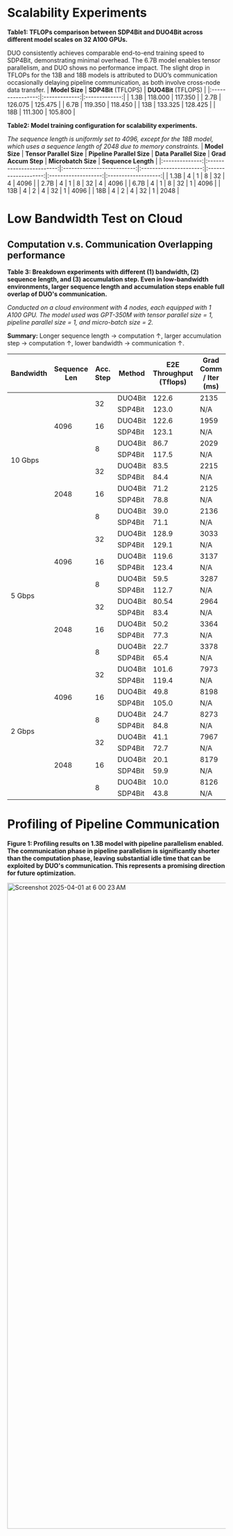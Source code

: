 # Scalability Experiments
**Table1: TFLOPs comparison between SDP4Bit and DUO4Bit across different model scales on 32 A100 GPUs.** 

DUO consistently achieves comparable end-to-end training speed to SDP4Bit, demonstrating minimal overhead. The 6.7B model enables tensor parallelism, and DUO shows no performance impact. The slight drop in TFLOPs for the 13B and 18B models is attributed to DUO’s communication occasionally delaying pipeline communication, as both involve cross-node data transfer.
| **Model Size** | **SDP4Bit** (TFLOPS) | **DUO4Bit** (TFLOPS) |
|:----------------:|:-------------:|:-------------:|
| 1.3B           | 118.000     | 117.350     |
| 2.7B           | 126.075     | 125.475     |
| 6.7B           | 119.350     | 118.450     |
| 13B            | 133.325     | 128.425     |
| 18B            | 111.300     | 105.800     |

**Table2: Model training configuration for scalability experiments.**

*The sequence length is uniformly set to 4096, except for the 18B model, which uses a sequence length of 2048 due to memory constraints.*
| **Model Size** | **Tensor Parallel Size** | **Pipeline Parallel Size** | **Data Parallel Size** | **Grad Accum Step** | **Microbatch Size** | **Sequence Length** |
|:--------------:|:------------------------:|:--------------------------:|:----------------------:|:-------------------:|:-------------------:|:-------------------:|
| 1.3B           | 4                        | 1                          | 8                      | 32                  | 4                   | 4096                |
| 2.7B           | 4                        | 1                          | 8                      | 32                  | 4                   | 4096                |
| 6.7B           | 4                        | 1                          | 8                      | 32                  | 1                   | 4096                |
| 13B            | 4                        | 2                          | 4                      | 32                  | 1                   | 4096                |
| 18B            | 4                        | 2                          | 4                      | 32                  | 1                   | 2048                |

# Low Bandwidth Test on Cloud
## Computation v.s. Communication Overlapping performance
**Table 3: Breakdown experiments with different (1) bandwidth, (2) sequence length, and (3) accumulation step. Even in low-bandwidth environments, larger sequence length and accumulation steps enable full overlap of DUO's communication.**

<em>Conducted on a cloud environment with 4 nodes, each equipped with 1 A100 GPU. The model used was GPT-350M with tensor parallel size = 1, pipeline parallel size = 1, and micro-batch size = 2.</em>
<p><strong>Summary:</strong> Longer sequence length → computation ↑, larger accumulation step → computation ↑, lower bandwidth → communication ↑.</p>

<table>
<thead>
<tr>
<th>Bandwidth</th>
<th>Sequence Len</th>
<th>Acc. Step</th>
<th>Method</th>
<th>E2E Throughput (Tflops)</th>
<th>Grad Comm / Iter (ms)</th>
<th>Computation / Iter (ms)</th>
<th>Full Overlap</th>
</tr>
</thead>
<tbody>
<tr><td rowspan="12">10 Gbps</td><td rowspan="6">4096</td><td rowspan="2">32</td><td>DUO4Bit</td><td>122.6</td><td>2135</td><td rowspan="2">6042</td><td>✅ Yes</td></tr>
<tr><td>SDP4Bit</td><td>123.0</td><td>N/A</td><td>N/A</td></tr>
<tr><td rowspan="2">16</td><td>DUO4Bit</td><td>122.6</td><td>1959</td><td rowspan="2">3030</td><td>✅ Yes</td></tr>
<tr><td>SDP4Bit</td><td>123.1</td><td>N/A</td><td>N/A</td></tr>
<tr><td rowspan="2">8</td><td>DUO4Bit</td><td>86.7</td><td>2029</td><td rowspan="2">1533</td><td>❌ No</td></tr>
<tr><td>SDP4Bit</td><td>117.5</td><td>N/A</td><td>N/A</td></tr>
<tr><td rowspan="6">2048</td><td rowspan="2">32</td><td>DUO4Bit</td><td>83.5</td><td>2215</td><td rowspan="2">3024</td><td>✅ Yes</td></tr>
<tr><td>SDP4Bit</td><td>84.4</td><td>N/A</td><td>N/A</td></tr>
<tr><td rowspan="2">16</td><td>DUO4Bit</td><td>71.2</td><td>2125</td><td rowspan="2">1545</td><td>❌ No</td></tr>
<tr><td>SDP4Bit</td><td>78.8</td><td>N/A</td><td>N/A</td></tr>
<tr><td rowspan="2">8</td><td>DUO4Bit</td><td>39.0</td><td>2136</td><td rowspan="2">771</td><td>❌ No</td></tr>
<tr><td>SDP4Bit</td><td>71.1</td><td>N/A</td><td>N/A</td></tr>

<tr><td rowspan="12">5 Gbps</td><td rowspan="6">4096</td><td rowspan="2">32</td><td>DUO4Bit</td><td>128.9</td><td>3033</td><td rowspan="2">6041</td><td>✅ Yes</td></tr>
<tr><td>SDP4Bit</td><td>129.1</td><td>N/A</td><td>N/A</td></tr>
<tr><td rowspan="2">16</td><td>DUO4Bit</td><td>119.6</td><td>3137</td><td rowspan="2">3040</td><td>❌ No</td></tr>
<tr><td>SDP4Bit</td><td>123.4</td><td>N/A</td><td>N/A</td></tr>
<tr><td rowspan="2">8</td><td>DUO4Bit</td><td>59.5</td><td>3287</td><td rowspan="2">1564</td><td>❌ No</td></tr>
<tr><td>SDP4Bit</td><td>112.7</td><td>N/A</td><td>N/A</td></tr>
<tr><td rowspan="6">2048</td><td rowspan="2">32</td><td>DUO4Bit</td><td>80.54</td><td>2964</td><td rowspan="2">3012</td><td>✅ Yes</td></tr>
<tr><td>SDP4Bit</td><td>83.4</td><td>N/A</td><td>N/A</td></tr>
<tr><td rowspan="2">16</td><td>DUO4Bit</td><td>50.2</td><td>3364</td><td rowspan="2">1520</td><td>❌ No</td></tr>
<tr><td>SDP4Bit</td><td>77.3</td><td>N/A</td><td>N/A</td></tr>
<tr><td rowspan="2">8</td><td>DUO4Bit</td><td>22.7</td><td>3378</td><td rowspan="2">791</td><td>❌ No</td></tr>
<tr><td>SDP4Bit</td><td>65.4</td><td>N/A</td><td>N/A</td></tr>

<tr><td rowspan="12">2 Gbps</td><td rowspan="6">4096</td><td rowspan="2">32</td><td>DUO4Bit</td><td>101.6</td><td>7973</td><td rowspan="2">6038</td><td>❌ No</td></tr>
<tr><td>SDP4Bit</td><td>119.4</td><td>N/A</td><td>N/A</td></tr>
<tr><td rowspan="2">16</td><td>DUO4Bit</td><td>49.8</td><td>8198</td><td rowspan="2">3045</td><td>❌ No</td></tr>
<tr><td>SDP4Bit</td><td>105.0</td><td>N/A</td><td>N/A</td></tr>
<tr><td rowspan="2">8</td><td>DUO4Bit</td><td>24.7</td><td>8273</td><td rowspan="2">1558</td><td>❌ No</td></tr>
<tr><td>SDP4Bit</td><td>84.8</td><td>N/A</td><td>N/A</td></tr>
<tr><td rowspan="6">2048</td><td rowspan="2">32</td><td>DUO4Bit</td><td>41.1</td><td>7967</td><td rowspan="2">3048</td><td>❌ No</td></tr>
<tr><td>SDP4Bit</td><td>72.7</td><td>N/A</td><td>N/A</td></tr>
<tr><td rowspan="2">16</td><td>DUO4Bit</td><td>20.1</td><td>8179</td><td rowspan="2">1566</td><td>❌ No</td></tr>
<tr><td>SDP4Bit</td><td>59.9</td><td>N/A</td><td>N/A</td></tr>
<tr><td rowspan="2">8</td><td>DUO4Bit</td><td>10.0</td><td>8126</td><td rowspan="2">839</td><td>❌ No</td></tr>
<tr><td>SDP4Bit</td><td>43.8</td><td>N/A</td><td>N/A</td></tr>

</tbody>
</table>

# Profiling of Pipeline Communication
**Figure 1: Profiling results on 1.3B model with pipeline parallelism enabled. The communication phase in pipeline parallelism is significantly shorter than the computation phase, leaving substantial idle time that can be exploited by DUO's communication. This represents a promising direction for future optimization.**

<img width="1487" alt="Screenshot 2025-04-01 at 6 00 23 AM" src="https://github.com/user-attachments/assets/30ea083d-12d7-4e69-aff9-9d2cbdad00bc" />
